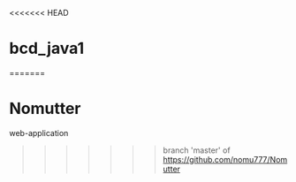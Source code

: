 <<<<<<< HEAD
# bcd_java1
=======
# Nomutter
web-application
>>>>>>> branch 'master' of https://github.com/nomu777/Nomutter
